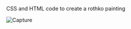 CSS and HTML code to create a rothko painting

![Capture](https://github.com/user-attachments/assets/1736d187-7c50-4f29-91eb-632e93ada1bd)
